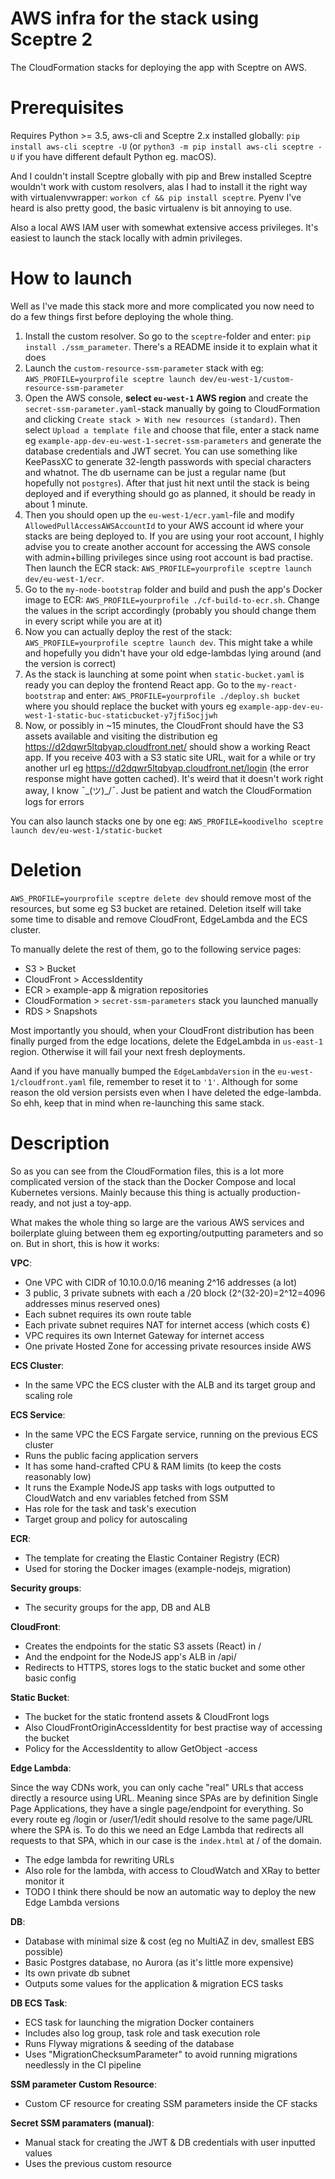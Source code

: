 # AWS infra for the stack using Sceptre 2

The CloudFormation stacks for deploying the app with Sceptre on AWS.

# Prerequisites

Requires Python >= 3.5, aws-cli and Sceptre 2.x installed globally: `pip install aws-cli sceptre -U` (or `python3 -m pip install aws-cli sceptre -U` if you have different default Python eg. macOS).

And I couldn't install Sceptre globally with pip and Brew installed Sceptre wouldn't work with custom resolvers, alas I had to install it the right way with virtualenvwrapper: `workon cf && pip install sceptre`. Pyenv I've heard is also pretty good, the basic virtualenv is bit annoying to use.

Also a local AWS IAM user with somewhat extensive access privileges. It's easiest to launch the stack locally with admin privileges.

# How to launch

Well as I've made this stack more and more complicated you now need to do a few things first before deploying the whole thing.

1) Install the custom resolver. So go to the `sceptre`-folder and enter: `pip install ./ssm_parameter`. There's a README inside it to explain what it does
2) Launch the `custom-resource-ssm-parameter` stack with eg: `AWS_PROFILE=yourprofile sceptre launch dev/eu-west-1/custom-resource-ssm-parameter`
3) Open the AWS console, **select `eu-west-1` AWS region** and create the `secret-ssm-parameter.yaml`-stack manually by going to CloudFormation and clicking `Create stack > With new resources (standard)`. Then select `Upload a template file` and choose that file, enter a stack name eg `example-app-dev-eu-west-1-secret-ssm-parameters` and generate the database credentials and JWT secret. You can use something like KeePassXC to generate 32-length passwords with special characters and whatnot. The db username can be just a regular name (but hopefully not `postgres`). After that just hit next until the stack is being deployed and if everything should go as planned, it should be ready in about 1 minute.
4) Then you should open up the `eu-west-1/ecr.yaml`-file and modify `AllowedPullAccessAWSAccountId` to your AWS account id where your stacks are being deployed to. If you are using your root account, I highly advise you to create another account for accessing the AWS console with admin+billing privileges since using root account is bad practise. Then launch the ECR stack: `AWS_PROFILE=yourprofile sceptre launch dev/eu-west-1/ecr`.
5) Go to the `my-node-bootstrap` folder and build and push the app's Docker image to ECR: `AWS_PROFILE=yourprofile ./cf-build-to-ecr.sh`. Change the values in the script accordingly (probably you should change them in every script while you are at it)
6) Now you can actually deploy the rest of the stack: `AWS_PROFILE=yourprofile sceptre launch dev`. This might take a while and hopefully you didn't have your old edge-lambdas lying around (and the version is correct)
7) As the stack is launching at some point when `static-bucket.yaml` is ready you can deploy the frontend React app. Go to the `my-react-bootstrap` and enter: `AWS_PROFILE=yourprofile ./deploy.sh bucket` where you should replace the bucket with yours eg `example-app-dev-eu-west-1-static-buc-staticbucket-y7jfi5ocjjwh`
8) Now, or possibly in ~15 minutes, the CloudFront should have the S3 assets available and visiting the distribution eg https://d2dqwr5ltqbyap.cloudfront.net/ should show a working React app. If you receive 403 with a S3 static site URL, wait for a while or try another url eg https://d2dqwr5ltqbyap.cloudfront.net/login (the error response might have gotten cached). It's weird that it doesn't work right away, I know ¯\_(ツ)_/¯. Just be patient and watch the CloudFormation logs for errors

You can also launch stacks one by one eg: `AWS_PROFILE=koodivelho sceptre launch dev/eu-west-1/static-bucket`

# Deletion

`AWS_PROFILE=yourprofile sceptre delete dev` should remove most of the resources, but some eg S3 bucket are retained. Deletion itself will take some time to disable and remove CloudFront, EdgeLambda and the ECS cluster.

To manually delete the rest of them, go to the following service pages:
* S3 > Bucket 
* CloudFront > AccessIdentity
* ECR > example-app & migration repositories
* CloudFormation > `secret-ssm-parameters` stack you launched manually
* RDS > Snapshots

Most importantly you should, when your CloudFront distribution has been finally purged from the edge locations, delete the EdgeLambda in `us-east-1` region. Otherwise it will fail your next fresh deployments.

Aand if you have manually bumped the `EdgeLambdaVersion` in the `eu-west-1/cloudfront.yaml` file, remember to reset it to `'1'`. Although for some reason the old version persists even when I have deleted the edge-lambda. So ehh, keep that in mind when re-launching this same stack.

# Description

So as you can see from the CloudFormation files, this is a lot more complicated version of the stack than the Docker Compose and local Kubernetes versions. Mainly because this thing is actually production-ready, and not just a toy-app.

What makes the whole thing so large are the various AWS services and boilerplate gluing between them eg exporting/outputting parameters and so on. But in short, this is how it works:

**VPC**:
* One VPC with CIDR of 10.10.0.0/16 meaning 2^16 addresses (a lot) 
* 3 public, 3 private subnets with each a /20 block (2^(32-20)=2^12=4096 addresses minus reserved ones)
* Each subnet requires its own route table
* Each private subnet requires NAT for internet access (which costs €)
* VPC requires its own Internet Gateway for internet access
* One private Hosted Zone for accessing private resources inside AWS

**ECS Cluster**:
* In the same VPC the ECS cluster with the ALB and its target group and scaling role

**ECS Service**:
* In the same VPC the ECS Fargate service, running on the previous ECS cluster
* Runs the public facing application servers
* It has some hand-crafted CPU & RAM limits (to keep the costs reasonably low)
* It runs the Example NodeJS app tasks with logs outputted to CloudWatch and env variables fetched from SSM
* Has role for the task and task's execution
* Target group and policy for autoscaling

**ECR**:
* The template for creating the Elastic Container Registry (ECR)
* Used for storing the Docker images (example-nodejs, migration)

**Security groups**:
* The security groups for the app, DB and ALB

**CloudFront**:
* Creates the endpoints for the static S3 assets (React) in /
* And the endpoint for the NodeJS app's ALB in /api/
* Redirects to HTTPS, stores logs to the static bucket and some other basic config

**Static Bucket**:
* The bucket for the static frontend assets & CloudFront logs
* Also CloudFrontOriginAccessIdentity for best practise way of accessing the bucket
* Policy for the AccessIdentity to allow GetObject -access

**Edge Lambda**:

Since the way CDNs work, you can only cache "real" URLs that access directly a resource using URL. Meaning since SPAs are by definition Single Page Applications, they have a single page/endpoint for everything. So every route eg /login or /user/1/edit should resolve to the same page/URL where the SPA is. To do this we need an Edge Lambda that redirects all requests to that SPA, which in our case is the `index.html` at / of the domain.

* The edge lambda for rewriting URLs
* Also role for the lambda, with access to CloudWatch and XRay to better monitor it
* TODO I think there should be now an automatic way to deploy the new Edge Lambda versions

**DB**:
* Database with minimal size & cost (eg no MultiAZ in dev, smallest EBS possible)
* Basic Postgres database, no Aurora (as it's little more expensive)
* Its own private db subnet
* Outputs some values for the application & migration ECS tasks

**DB ECS Task**:
* ECS task for launching the migration Docker containers
* Includes also log group, task role and task execution role
* Runs Flyway migrations & seeding of the database
* Uses "MigrationChecksumParameter" to avoid running migrations needlessly in the CI pipeline

**SSM parameter Custom Resource**:
* Custom CF resource for creating SSM parameters inside the CF stacks 

**Secret SSM paramaters (manual)**:
* Manual stack for creating the JWT & DB credentials with user inputted values
* Uses the previous custom resource
